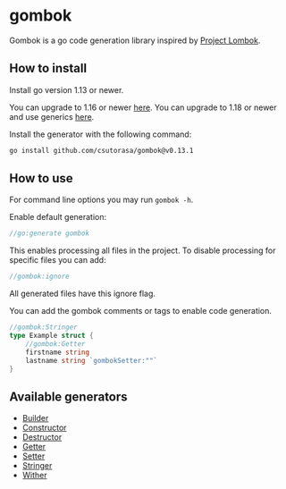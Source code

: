 # gombok

Gombok is a go code generation library inspired by [Project Lombok](https://projectlombok.org/).

## How to install

Install go version 1.13 or newer.

You can upgrade to 1.16 or newer [here](https://github.com/csutorasa/gombok/tree/1.16).
You can upgrade to 1.18 or newer and use generics [here](https://github.com/csutorasa/gombok).

Install the generator with the following command:

```bash
go install github.com/csutorasa/gombok@v0.13.1
```

## How to use

For command line options you may run `gombok -h`.

Enable default generation:

```go
//go:generate gombok
```

This enables processing all files in the project. To disable processing for specific files you can add:

```go
//gombok:ignore
```

All generated files have this ignore flag.


You can add the gombok comments or tags to enable code generation.

```go
//gombok:Stringer
type Example struct {
    //gombok:Getter
    firstname string
    lastname string `gombokSetter:""`
}
```

## Available generators

- [Builder](docs/builder.md)
- [Constructor](docs/constructor.md)
- [Destructor](docs/destructor.md)
- [Getter](docs/getter.md)
- [Setter](docs/setter.md)
- [Stringer](docs/stringer.md)
- [Wither](docs/wither.md)
